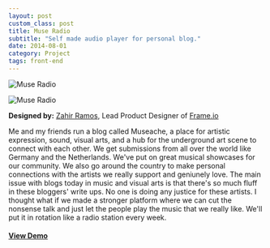 ```yaml
---
layout: post
custom_class: post
title: Muse Radio
subtitle: "Self made audio player for personal blog."
date: 2014-08-01
category: Project
tags: front-end
---
```


![Muse Radio](https://dl.dropboxusercontent.com/u/92053056/museache.jpg)

![Muse Radio](https://dl.dropboxusercontent.com/u/92053056/artist_preview.jpg)

__Designed by:__ <a href="https://dribbble.com/zramos">Zahir Ramos</a>, Lead Product Designer of <a href="http://frame.io">Frame.io</a>

Me and my friends run a blog called Museache, a place for artistic expression, sound, visual arts, and a hub for the underground art scene to connect with each other. We get submissions from all over the world like Germany and the Netherlands. We've put on great musical showcases for our community. We also go around the country to make personal connections with the artists we really support and geniunely love. The main issue with blogs today in music and visual arts is that there's so much fluff in these bloggers' write ups. No one is doing any justice for these artists. I thought what if we made a stronger platform where we can cut the nonsense talk and just let the people play the music that we really like. We'll put it in rotation like a radio station every week.

<h4 class="text-center"><a href="http://muse-radio.appspot.com/">View Demo</a></h4>

